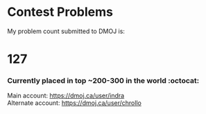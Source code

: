 # Contest Problems

My problem count submitted to DMOJ is:
# 127
### Currently placed in top ~200-300 in the world  :octocat:
Main account:
https://dmoj.ca/user/indra <br />
Alternate account:
https://dmoj.ca/user/chrollo
